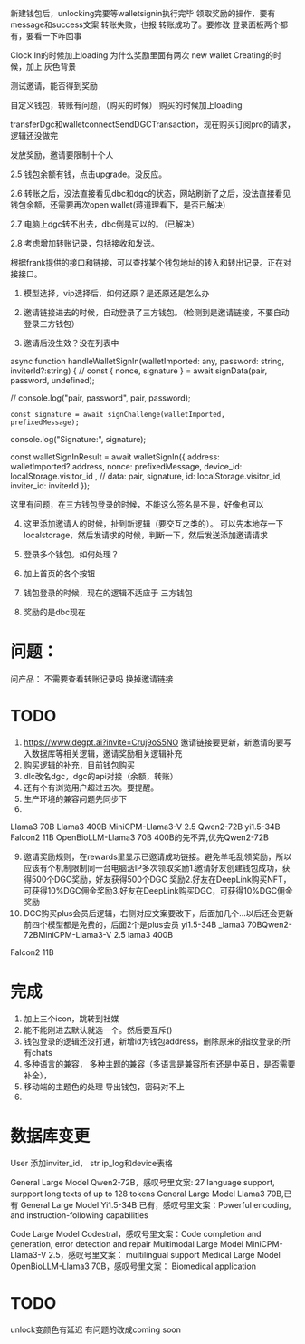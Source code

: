 新建钱包后，unlocking完要等walletsignin执行完毕
领取奖励的操作，要有message和success文案
转账失败，也报 转账成功了。要修改
登录面板两个都有，要看一下咋回事


Clock In的时候加上loading
为什么奖励里面有两次 new wallet
Creating的时候，加上 灰色背景




测试邀请，能否得到奖励

自定义钱包，转账有问题，（购买的时候）
购买的时候加上loading

transferDgc和walletconnectSendDGCTransaction，现在购买订阅pro的请求，逻辑还没做完

发放奖励，邀请要限制十个人



2.5    钱包余额有钱，点击upgrade。没反应。
 
2.6  转账之后，没法直接看见dbc和dgc的状态，网站刷新了之后，没法直接看见钱包余额，还需要再次open wallet(蒋道理看下，是否已解决)

2.7 电脑上dgc转不出去，dbc倒是可以的。（已解决）

2.8  考虑增加转账记录，包括接收和发送。

根据frank提供的接口和链接，可以查找某个钱包地址的转入和转出记录。正在对接接口。












1. 模型选择，vip选择后，如何还原？是还原还是怎么办

2. 邀请链接进去的时候，自动登录了三方钱包。（检测到是邀请链接，不要自动登录三方钱包）
3. 邀请后没生效？没在列表中

 async function handleWalletSignIn(walletImported: any, password: string, inviterId?:string) {
  // const { nonce, signature } = await signData(pair, password, undefined);

  // console.log("pair, password", pair, password);

    const signature = await signChallenge(walletImported, prefixedMessage);
  console.log("Signature:", signature);
  
  const walletSignInResult = await walletSignIn({
    address: walletImported?.address,
    nonce: prefixedMessage,
    device_id: localStorage.visitor_id ,
    // data: pair,
    signature,
    id: localStorage.visitor_id,
    inviter_id: inviterId
  });

这里有问题，在三方钱包登录的时候，不能这么签名是不是，好像也可以



4. 这里添加邀请人的时候，扯到新逻辑（要交互之类的）。 可以先本地存一下localstorage，然后发请求的时候，判断一下，然后发送添加邀请请求

5. 登录多个钱包。如何处理？

6. 加上首页的各个按钮

8. 钱包登录的时候，现在的逻辑不适应于 三方钱包







7. 奖励的是dbc现在





















# 问题：
问产品： 不需要查看转账记录吗
换掉邀请链接


# TODO
1. https://www.degpt.ai?invite=Cruj9oS5NO 邀请链接要更新，新邀请的要写入数据库等相关逻辑，邀请奖励相关逻辑补充
2. 购买逻辑的补充，目前钱包购买
4. dlc改名dgc，dgc的api对接（余额，转账）
5. 还有个有浏览用户超过五次。要提醒。
6. 生产环境的兼容问题先同步下
8. 

  LIama3 70B
LIama3 400B
MiniCPM-Llama3-V 2.5
Qwen2-72B
yi1.5-34B
Falcon2 11B   OpenBioLLM-Llama3 70B
400B的先不弄,优先Qwen2-72B

9. 邀请奖励规则，在rewards里显示已邀请成功链接。避免羊毛乱领奖励，所以应该有个机制限制同一台电脑活IP多次领取奖励1.邀请好友创建钱包成功，获得500个DGC奖励，好友获得500个DGC
奖励2.好友在DeepLink购买NFT，可获得10%DGC佣金奖励3.好友在DeepLink购买DGC，可获得10%DGC佣金奖励
10. DGC购买plus会员后逻辑，右侧对应文案要改下，后面加几个…以后还会更新前四个模型都是免费的，后面2个是plus会员
yi1.5-34B
_lama3 70BQwen2-72BMiniCPM-Llama3-V 2.5
lama3 400B

Falcon2 11B
   



# 完成
1. 加上三个icon，跳转到社媒
2. 能不能刚进去默认就选一个。然后要互斥()
3. 钱包登录的逻辑还没打通，新增id为钱包address，删除原来的指纹登录的所有chats
3. 多种语言的兼容， 多种主题的兼容（多语言是兼容所有还是中英日，是否需要补全），
4. 移动端的主题色的处理
导出钱包，密码对不上
5. 


   


# 数据库变更
User 添加inviter_id， str
ip_log和device表格



General Large Model Qwen2-72B，感叹号里文案: 27 language support, surpport long texts of up to 128 tokens
General Large Model  LIama3 70B,已有
General Large Model  Yi1.5-34B 已有，感叹号里文案：Powerful encoding, and instruction-following capabilities

Code Large Model  Codestral，感叹号里文案：Code completion and generation, error detection and repair
Multimodal  Large Model MiniCPM-Llama3-V 2.5，感叹号里文案： multilingual support
Medical Large Model  OpenBioLLM-Llama3 70B，感叹号里文案： Biomedical application



# TODO

unlock变颜色有延迟
有问题的改成coming soon




